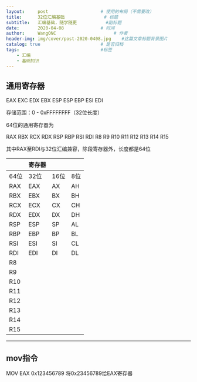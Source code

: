 ```yaml
---
layout:     post                    # 使用的布局（不需要改）
title:      32位汇编基础               # 标题 
subtitle:   汇编基础，随学随更           #副标题
date:       2020-04-08              # 时间
author:     WangONC                      # 作者
header-img: img/cover/post-2020-0408.jpg    #这篇文章标题背景图片
catalog: true                       # 是否归档
tags:                               #标签
    - 汇编
    - 基础知识
---
```


## 通用寄存器

EAX	EXC	EDX	EBX	ESP	ESP	EBP	ESI	EDI

存储范围：0 - 0xFFFFFFFF（32位长度）

64位的通用寄存器为

RAX	RBX	RCX	RDX	RSP	RBP	RSI	RDI	R8	R9	R10	R11	R12	R13	R14	R15

其中RAX至RDI与32位汇编兼容，除段寄存器外，长度都是64位



|      | 寄存器 |      |      |
| ---- | :----- | ---- | ---- |
| 64位 |   32位  | 16位 | 8位  |
| RAX | EAX | AX | AH |
| RBX | EBX | BX | BH |
| RCX | ECX | CX | CH |
| RDX | EDX | DX | DH |
| RSP | ESP | SP | AL |
| RBP | EBP | BP | BL |
| RSI | ESI | SI | CL |
| RDI | EDI | DI | DL |
| R8 |        |      |      |
| R9 |        |      |      |
| R10 |        |      |      |
| R11 |        |      |      |
| R12 |        |      |      |
| R13 |        |      |      |
| R14 |        |      |      |
| R15 |        |      |      |

------

## mov指令

MOV EAX 0x123456789	将0x23456789给EAX寄存器

[^1]: 当给定值超过寄存器储存上限时，会从右至左存储
